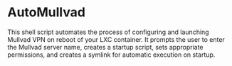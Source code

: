 # AutoMullvad
This shell script automates the process of configuring and launching Mullvad VPN on reboot of your LXC container. It prompts the user to enter the Mullvad server name, creates a startup script, sets appropriate permissions, and creates a symlink for automatic execution on startup.
